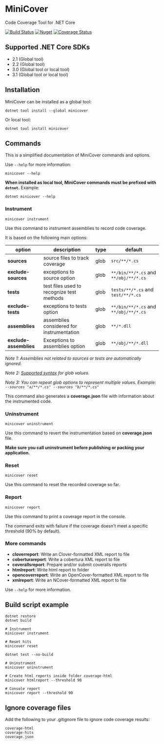 # MiniCover
Code Coverage Tool for .NET Core

[![Build Status](https://dev.azure.com/lucaslorentzlara/lucaslorentzlara/_apis/build/status/lucaslorentz.minicover?branchName=master)](https://dev.azure.com/lucaslorentzlara/lucaslorentzlara/_build/latest?definitionId=3&branchName=master)
[![Nuget](https://img.shields.io/nuget/v/minicover)](https://www.nuget.org/packages/MiniCover/)
[![Coverage Status](https://coveralls.io/repos/github/lucaslorentz/minicover/badge.svg?branch=master)](https://coveralls.io/github/lucaslorentz/minicover?branch=master)

## Supported .NET Core SDKs
- 2.1 (Global tool)
- 2.2 (Global tool)
- 3.0 (Global tool or local tool)
- 3.1 (Global tool or local tool)

## Installation
MiniCover can be installed as a global tool:
```
dotnet tool install --global minicover
```
Or local tool:
```
dotnet tool install minicover
```

## Commands
This is a simplified documentation of MiniCover commands and options.

Use `--help` for more information:
```
minicover --help
```

**When installed as local tool, MiniCover commands must be prefixed with `dotnet`.** Example:
```
dotnet minicover --help
```

### Instrument
```
minicover instrument
```

Use this command to instrument assemblies to record code coverage.

It is based on the following main options:

|option|description|type|default|
|-|-|-|-|
|**sources**|source files to track coverage|glob|`src/**/*.cs`|
|**exclude-sources**|exceptions to source option|glob|`**/bin/**/*.cs` and `**/obj/**/*.cs`|
|**tests**|test files used to recognize test methods|glob|`tests/**/*.cs` and `test/**/*.cs`|
|**exclude-tests**|exceptions to tests option|glob|`**/bin/**/*.cs` and `**/obj/**/*.cs`|
|**assemblies**|assemblies considered for instrumentation|glob|`**/*.dll`|
|**exclude-assemblies**|Exceptions to assemblies option|glob|`**/obj/**/*.dll`|

*Note 1: Assemblies not related to sources or tests are automatically ignored.*

*Note 2: [Supported syntax](https://docs.microsoft.com/en-us/dotnet/api/microsoft.extensions.filesystemglobbing.matcher?view=dotnet-plat-ext-3.0#remarks) for glob values.*

*Note 3: You can repeat glob options to represent multiple values. Example: `--sources "a/**/*.cs" --sources "b/**/*.cs"`*

This command also generates a **coverage.json** file with information about the instrumented code.   

### Uninstrument
```
minicover uninstrument
````

Use this command to revert the instrumentation based on **coverage.json** file.

**Make sure you call uninstrument before publishing or packing your application.**

### Reset
```
minicover reset
````

Use this command to reset the recorded coverage so far.

### Report
```
minicover report
````

Use this command to print a coverage report in the console.

The command exits with failure if the coverage doesn't meet a specific threshold (90% by default).

### More commands

- **cloverreport**: Write an Clover-formatted XML report to file
- **coberturareport**: Write a cobertura XML report to file
- **coverallsreport**: Prepare and/or submit coveralls reports
- **htmlreport**: Write html report to folder
- **opencoverreport**: Write an OpenCover-formatted XML report to file
- **xmlreport**: Write an NCover-formatted XML report to file

Use `--help` for more information.

## Build script example
```shell
dotnet restore
dotnet build

# Instrument
minicover instrument

# Reset hits
minicover reset

dotnet test --no-build

# Uninstrument
minicover uninstrument

# Create html reports inside folder coverage-html
minicover htmlreport --threshold 90

# Console report
minicover report --threshold 90
```

## Ignore coverage files

Add the following to your .gitignore file to ignore code coverage results:
```
coverage-html
coverage-hits
coverage.json
```

